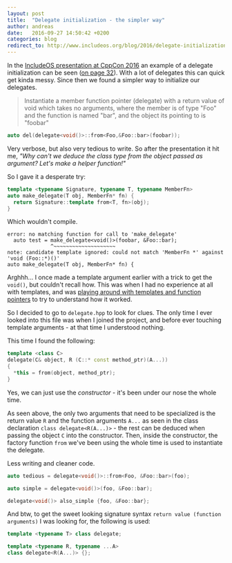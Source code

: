 ```yaml
---
layout: post
title:  "Delegate initialization - the simpler way"
author: andreas
date:   2016-09-27 14:50:42 +0200
categories: blog
redirect_to: http://www.includeos.org/blog/2016/delegate-initialization-the-simpler-way.html
---
```

In the [IncludeOS presentation at CppCon 2016](http://www.slideshare.net/IncludeOS/include-ltos-from-bootloader-to-rest-api-with-the-new-c) an example of a delegate initialization can be seen ([on page 32](http://www.slideshare.net/IncludeOS/include-ltos-from-bootloader-to-rest-api-with-the-new-c/32)). With a lot of delegates this can quick get kinda messy. Since then we found a simpler way to initialize our delegates.

> Instantiate a member function pointer (delegate) with a return value of void which takes no arguments, where the member is of type "Foo" and the function is named "bar", and the object its pointing to is "foobar"
>

```cpp
auto del(delegate<void()>::from<Foo,&Foo::bar>(foobar));
```

Very verbose, but also very tedious to write. So after the presentation it hit me, *"Why can't we deduce the class type from the object passed as argument? Let's make a helper function!"*

So I gave it a desperate try:

```cpp
template <typename Signature, typename T, typename MemberFn>
auto make_delegate(T obj, MemberFn* fn) {
  return Signature::template from<T, fn>(obj);
}
```

Which wouldn't compile.

```
error: no matching function for call to 'make_delegate'
  auto test = make_delegate<void()>(foobar, &Foo::bar);
              ^~~~~~~~~~~~~~~~~~~~~
note: candidate template ignored: could not match 'MemberFn *' against 'void (Foo::*)()'
auto make_delegate(T obj, MemberFn* fn) {
```
Arghhh... I once made a template argument earlier with a trick to get the `void()`, but couldn't recall how. This was when I had no experience at all with templates, and was [playing around with templates and function pointers](https://github.com/AndreasAakesson/delegate/blob/master/delegate.cpp) to try to understand how it worked.

So I decided to go to `delegate.hpp` to look for clues. The only time I ever looked into this file was when I joined the project, and before ever touching template arguments - at that time I understood nothing.

This time I found the following:

```cpp
template <class C>
delegate(C& object, R (C::* const method_ptr)(A...))
{
  *this = from(object, method_ptr);
}
```

Yes, we can just use the *constructor* - it's been under our nose the whole time.

As seen above, the only two arguments that need to be specialized is the return value `R` and the function arguments `A...` as seen in the class declaration `class delegate<R(A...)>` - the rest can be deduced when passing the object `C` into the constructor. Then, inside the constructor, the factory function `from` we've been using the whole time is used to instantiate the delegate.

Less writing and cleaner code.

```cpp
auto tedious = delegate<void()>::from<Foo, &Foo::bar>(foo);

auto simple = delegate<void()>(foo, &Foo::bar);

delegate<void()> also_simple {foo, &Foo::bar};
```

And btw, to get the sweet looking signature syntax `return value (function arguments)` I was looking for, the following is used:

```cpp
template <typename T> class delegate;

template <typename R, typename ...A>
class delegate<R(A...)> {};
```
